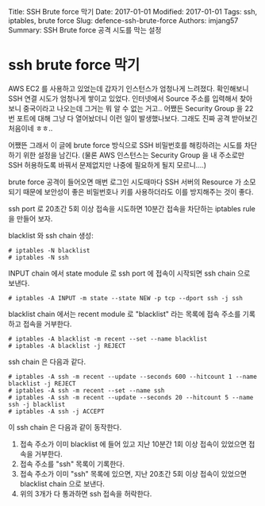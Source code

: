 Title: SSH Brute force 막기
Date: 2017-01-01
Modified: 2017-01-01
Tags: ssh, iptables, brute force
Slug: defence-ssh-brute-force
Authors: imjang57
Summary: SSH Brute force 공격 시도를 막는 설정

# ssh brute force 막기

AWS EC2 를 사용하고 있었는데 갑자기 인스턴스가 엄청나게 느려졌다. 확인해보니 SSH 연결 시도가 엄청나게 쌓이고 있었다. 인터넷에서 Source 주소를 입력해서 찾아보니 중국이라고 나오는데 그거는 뭐 알 수 없는 거고.. 어쨌든 Security Group 을 22번 포트에 대해 그냥 다 열어놨더니 이런 일이 발생했나보다. 그래도 진짜 공격 받아보긴 처음이네 ㅎㅎ..

어쨌뜬 그래서 이 글에 brute force 방식으로 SSH 비밀번호를 해킹하려는 시도를 차단하기 위한 설정을 남긴다. (물론 AWS 인스턴스는 Security Group 을 내 주소로만 SSH 허용하도록 바꿔서 문제없지만 나중에 필요하게 될지 모르니....)

brute force 공격이 들어오면 매번 로그인 시도때마다 SSH 서버의 Resource 가 소모되기 때문에 보안성이 좋은 비밀번호나 키를 사용하더라도 이를 방지해주는 것이 좋다.

ssh port 로 20초간 5회 이상 접속을 시도하면 10분간 접속을 차단하는 iptables rule 을 만들어 보자.

blacklist 와 ssh chain 생성:

```
# iptables -N blacklist
# iptables -N ssh
```

INPUT chain 에서 state module 로 ssh port 에 접속이 시작되면 ssh chain 으로 보낸다.

```
# iptables -A INPUT -m state --state NEW -p tcp --dport ssh -j ssh
```

blacklist chain 에서는 recent module 로 "blacklist" 라는 목록에 접속 주소를 기록하고 접속을 거부한다.

```
# iptables -A blacklist -m recent --set --name blacklist
# iptables -A blacklist -j REJECT
```

ssh chain 은 다음과 같다.

```
# iptables -A ssh -m recent --update --seconds 600 --hitcount 1 --name blacklist -j REJECT
# iptables -A ssh -m recent --set --name ssh
# iptables -A ssh -m recent --update --seconds 20 --hitcount 5 --name ssh -j blacklist
# iptables -A ssh -j ACCEPT
```

이 ssh chain 은 다음과 같이 동작한다.

1. 접속 주소가 이미 blacklist 에 들어 있고 지난 10분간 1회 이상 접속이 있었으면 접속을 거부한다.
2. 접속 주소를 "ssh" 목록이 기록한다.
3. 접속 주소가 이미 "ssh" 목록에 있으면, 지난 20초간 5회 이상 접속이 있었으면 blacklist chain 으로 보낸다.
4. 위의 3개가 다 통과하면 ssh 접속을 허락한다.

